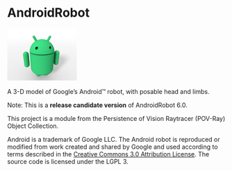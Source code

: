 # AndroidRobot

![Thumbnail](androidrobot_thumbnail.png)

A 3-D model of Google’s Android™ robot, with posable head and limbs.

Note: This is a **release candidate version** of AndroidRobot 6.0.

This project is a module from the Persistence of Vision Raytracer (POV-Ray) Object Collection.

Android is a trademark of Google LLC. The Android robot is reproduced or modified from work created and shared by Google and used according to terms described in the [Creative Commons 3.0 Attribution License](https://creativecommons.org/licenses/by/3.0/). The source code is licensed under the LGPL 3.
